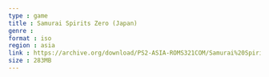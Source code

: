 ```yaml
---
type : game
title : Samurai Spirits Zero (Japan)
genre : 
format : iso
region : asia
link : https://archive.org/download/PS2-ASIA-ROMS321COM/Samurai%20Spirits%20Zero%20%28Japan%29.7z
size : 283MB
---
```

